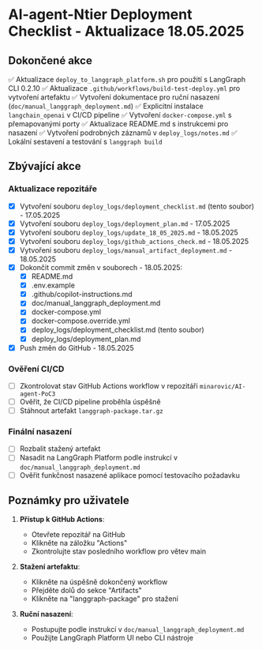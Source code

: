 # AI-agent-Ntier Deployment Checklist - Aktualizace 18.05.2025

## Dokončené akce

✅ Aktualizace `deploy_to_langgraph_platform.sh` pro použití s LangGraph CLI 0.2.10
✅ Aktualizace `.github/workflows/build-test-deploy.yml` pro vytvoření artefaktu
✅ Vytvoření dokumentace pro ruční nasazení (`doc/manual_langgraph_deployment.md`)
✅ Explicitní instalace `langchain_openai` v CI/CD pipeline
✅ Vytvoření `docker-compose.yml` s přemapovanými porty 
✅ Aktualizace README.md s instrukcemi pro nasazení
✅ Vytvoření podrobných záznamů v `deploy_logs/notes.md`
✅ Lokální sestavení a testování s `langgraph build`

## Zbývající akce

### Aktualizace repozitáře

- [x] Vytvoření souboru `deploy_logs/deployment_checklist.md` (tento soubor) - 17.05.2025
- [x] Vytvoření souboru `deploy_logs/deployment_plan.md` - 17.05.2025
- [x] Vytvoření souboru `deploy_logs/update_18_05_2025.md` - 18.05.2025
- [x] Vytvoření souboru `deploy_logs/github_actions_check.md` - 18.05.2025
- [x] Vytvoření souboru `deploy_logs/manual_artifact_deployment.md` - 18.05.2025
- [x] Dokončit commit změn v souborech - 18.05.2025:
  - [x] README.md
  - [x] .env.example
  - [x] .github/copilot-instructions.md
  - [x] doc/manual_langgraph_deployment.md
  - [x] docker-compose.yml
  - [x] docker-compose.override.yml
  - [x] deploy_logs/deployment_checklist.md (tento soubor)
  - [x] deploy_logs/deployment_plan.md
- [x] Push změn do GitHub - 18.05.2025

### Ověření CI/CD

- [ ] Zkontrolovat stav GitHub Actions workflow v repozitáři `minarovic/AI-agent-PoC3`
- [ ] Ověřit, že CI/CD pipeline proběhla úspěšně
- [ ] Stáhnout artefakt `langgraph-package.tar.gz`

### Finální nasazení

- [ ] Rozbalit stažený artefakt
- [ ] Nasadit na LangGraph Platform podle instrukcí v `doc/manual_langgraph_deployment.md`
- [ ] Ověřit funkčnost nasazené aplikace pomocí testovacího požadavku

## Poznámky pro uživatele

1. **Přístup k GitHub Actions**:
   - Otevřete repozitář na GitHub
   - Klikněte na záložku "Actions"
   - Zkontrolujte stav posledního workflow pro větev main

2. **Stažení artefaktu**:
   - Klikněte na úspěšně dokončený workflow
   - Přejděte dolů do sekce "Artifacts"
   - Klikněte na "langgraph-package" pro stažení

3. **Ruční nasazení**:
   - Postupujte podle instrukcí v `doc/manual_langgraph_deployment.md`
   - Použijte LangGraph Platform UI nebo CLI nástroje
